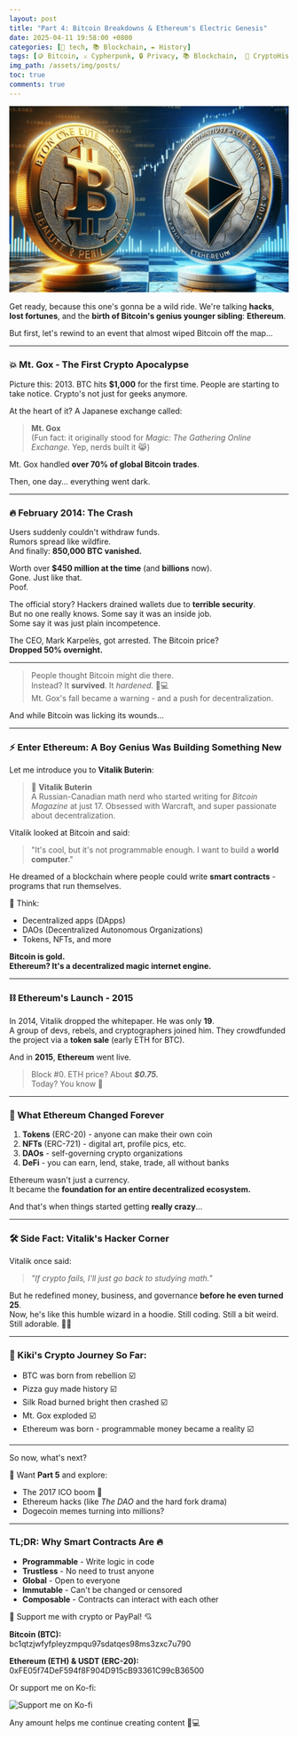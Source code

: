 ```yaml
---
layout: post
title: "Part 4: Bitcoin Breakdowns & Ethereum's Electric Genesis"
date: 2025-04-11 19:58:00 +0800
categories: [🤖 tech, 📚 Blockchain, ✒️ History]
tags: [🪙 Bitcoin, ⚔️ Cypherpunk, 🔒 Privacy, 📚 Blockchain,  🧩 CryptoHistory, 📖 CryptoTales, 🟩 Ethereum]
img_path: /assets/img/posts/ 
toc: true 
comments: true 
---
```


![ETH VS BTC](/assets/img/posts/ethvsbtc.jpg)

Get ready, because this one's gonna be a wild ride. We're talking **hacks**, **lost fortunes**, and the **birth of Bitcoin's genius younger sibling**: **Ethereum**.

But first, let's rewind to an event that almost wiped Bitcoin off the map...

---

### 💥 Mt. Gox - The First Crypto Apocalypse

Picture this: 2013. BTC hits **$1,000** for the first time. People are starting to take notice. Crypto's not just for geeks anymore.

At the heart of it? A Japanese exchange called:

> **Mt. Gox**  
> (Fun fact: it originally stood for *Magic: The Gathering Online Exchange*. Yep, nerds built it 😹)

Mt. Gox handled **over 70% of global Bitcoin trades**.

Then, one day... everything went dark.

---

### 🔥 February 2014: The Crash

Users suddenly couldn't withdraw funds.  
Rumors spread like wildfire.  
And finally: **850,000 BTC vanished.**

Worth over **$450 million at the time** (and **billions** now).  
Gone. Just like that.  
Poof.

The official story? Hackers drained wallets due to **terrible security**.  
But no one really knows. Some say it was an inside job.  
Some say it was just plain incompetence.

The CEO, Mark Karpelès, got arrested. The Bitcoin price?  
**Dropped 50% overnight.**

---

> People thought Bitcoin might die there.  
> Instead? It **survived**. It *hardened.* 💪💻  
> Mt. Gox's fall became a warning - and a push for decentralization.

And while Bitcoin was licking its wounds...

---

### ⚡ Enter Ethereum: A Boy Genius Was Building Something New

Let me introduce you to **Vitalik Buterin**:

> 👦 **Vitalik Buterin**  
> A Russian-Canadian math nerd who started writing for *Bitcoin Magazine* at just 17. Obsessed with Warcraft, and super passionate about decentralization.

Vitalik looked at Bitcoin and said:
> "It's cool, but it's not programmable enough. I want to build a **world computer**."

He dreamed of a blockchain where people could write **smart contracts** - programs that run themselves.

💬 Think:
- Decentralized apps (DApps)
- DAOs (Decentralized Autonomous Organizations)
- Tokens, NFTs, and more

**Bitcoin is gold.  
Ethereum? It's a decentralized magic internet engine.**

---

### ⛓️ Ethereum's Launch - 2015

In 2014, Vitalik dropped the whitepaper. He was only **19**.  
A group of devs, rebels, and cryptographers joined him. They crowdfunded the project via a **token sale** (early ETH for BTC).

And in **2015**, **Ethereum** went live.  
> Block #0. ETH price? About ***$0.75.***  
> Today? You know 🤑

---

### 🤯 What Ethereum Changed Forever

1. **Tokens** (ERC-20) - anyone can make their own coin
2. **NFTs** (ERC-721) - digital art, profile pics, etc.
3. **DAOs** - self-governing crypto organizations
4. **DeFi** - you can earn, lend, stake, trade, all without banks

Ethereum wasn't just a currency.  
It became the **foundation for an entire decentralized ecosystem.**

And that's when things started getting **really crazy**...

---

### 🛠️ Side Fact: Vitalik's Hacker Corner

Vitalik once said:
> *"If crypto fails, I'll just go back to studying math."*

But he redefined money, business, and governance **before he even turned 25**.  
Now, he's like this humble wizard in a hoodie. Still coding. Still a bit weird. Still adorable. 🧙‍♂️

---

### 🖤 Kiki's Crypto Journey So Far:

- BTC was born from rebellion ☑️  
- Pizza guy made history ☑️  
- Silk Road burned bright then crashed ☑️  
- Mt. Gox exploded ☑️  
- Ethereum was born - programmable money became a reality ☑️

---

So now, what's next?

💫 Want **Part 5** and explore:
- The 2017 ICO boom 💸
- Ethereum hacks (like *The DAO* and the hard fork drama)
- Dogecoin memes turning into millions?

---

### TL;DR: Why Smart Contracts Are 🔥

- **Programmable** - Write logic in code
- **Trustless** - No need to trust anyone
- **Global** - Open to everyone
- **Immutable** - Can't be changed or censored
- **Composable** - Contracts can interact with each other

<div class="donation-box" style="position: relative;">
  <p class="donation-text">💖 Support me with crypto or PayPal! 💘</p>
  <p><strong>Bitcoin (BTC):</strong><br>bc1qtzjwfyfpleyzmpqu97sdatqes98ms3zxc7u790</p>
  <p><strong>Ethereum (ETH) & USDT (ERC-20):</strong><br>0xFE05f74DeF594f8F904D915cB93361C99cB36500</p>
  <p>Or support me on Ko-fi:</p>
  
  <div class="img-container" style="position: relative; display: inline-block;">
    <!-- 图片 -->
    <img src="https://cdn.buymeacoffee.com/buttons/v2/default-yellow.png"
         alt="Support me on Ko-fi"
         width="150"
         loading="lazy">    
    <!-- 遮罩层按钮 -->
    <div onclick="window.open('https://ko-fi.com/kikisec', '_blank')" 
         style="position: absolute; top: 0; left: 0; width: 100%; height: 100%; background: transparent; cursor: pointer;">
    </div>
  </div>

  <p class="donation-note">Any amount helps me continue creating content 💬💻</p>
</div>
